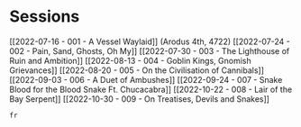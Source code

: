 


# Sessions

[[2022-07-16 - 001 - A Vessel Waylaid]] (Arodus 4th, 4722)
[[2022-07-24 - 002 - Pain, Sand, Ghosts, Oh My]]
[[2022-07-30 - 003 - The Lighthouse of Ruin and Ambition]]
[[2022-08-13 - 004 - Goblin Kings, Gnomish Grievances]]
[[2022-08-20 - 005 - On the Civilisation of Cannibals]]
[[2022-09-03 - 006 - A Duet of Ambushes]]
[[2022-09-24 - 007 - Snake Blood for the Blood Snake Ft. Chucacabra]]
[[2022-10-22 - 008 - Lair of the Bay Serpent]]
[[2022-10-30 - 009 - On Treatises, Devils and Snakes]]






```timeline
fr
```